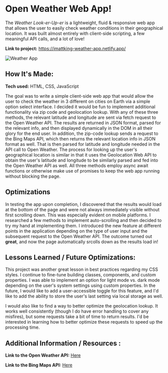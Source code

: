 # Open Weather Web App!

The *Weather Look-er-Up-er* is a lightweight, fluid & responsive web app that allows the user to easily check weather conditions in their geographical location. It was built almost entirely with client-side scripting, a few meaningful API calls, and a lot of love!

**Link to project:** https://imattking-weather-app.netlify.app/

![Weather App](https://raw.githubusercontent.com/imattking/open-weather-web-app-public-demo/main/weather-app.jpg)

## How It's Made:

**Tech used:** HTML, CSS, JavaScript

The goal was to write a simple client-side web app that would allow the user to check the weather in 3 different on cities on Earth via a simple option select interface. I decided it would be fun to implement additional functionality via zip code and geolocation lookup. With any of these three methods, the relevant latitude and longitude are sent via fetch request to the Open Weather API. The results are returned in JSON format, parsed for the relevant info, and then displayed dynamically in the DOM in all their glory for the end user. In addition, the zip-code lookup sends a request to the Bing Maps API, which then returns the relevant location info in JSON format as well. That is then parsed for latitude and longitude needed in the API call to Open Weather. The process for looking up the user's geographical location is similar in that it uses the Geolocation Web API to obtain the user's latitude and longitude to be similarly parsed and fed into the Open Weather API as well. All three methods employ async await functions or otherwise make use of promises to keep the web app running without blocking the page.

## Optimizations

In testing the app upon completion, I discovered that the results would load at the bottom of the page and were not always immediately visible without first scrolling down. This was especially evident on mobile platforms. I researched a few methods to implement auto-scrolling and then decided to try my hand at implementing them. I introduced the new feature at different points in the application depending on the type of user input and the subsequent request to the Open Weather API. The outcome turned out **great**, and now the page automatically srcolls down as the results load in!

## Lessons Learned / Future Optimizations:

This project was another great lesson in best practices regarding my CSS styles. I continue to fine-tune building classes, components, and custom properties. I was able to implement an option for light mode vs. dark mode depending on the user's system settings using custom properties. In the future, I would like to add a user-accessible toggle for this feature, and I'd like to add the ability to store the user's last setting via local storage as well. 

I would also like to find a way to better optimize the geolocation lookup. It works well consistently (though I do have error handling to cover any misfires), but some requests take a bit of time to return results. I'd be interested in learning how to better optimize these requests to speed up the processing time.

## Additional Information / Resources :

**Link to the Open Weather API:** [Here](https://home.openweathermap.org/)

**Link to the Bing Maps API:** [Here](https://www.microsoft.com/en-us/maps/documentation)



